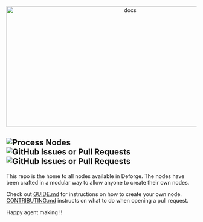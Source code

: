 <div align="center">
  <img src="https://socialify.git.ci/DeForge-Labs/library/image?description=1&font=Raleway&logo=https%3A%2F%2Ffiles.catbox.moe%2Fgfj4f9.svg&name=1&owner=1&pattern=Transparent&theme=Dark" alt="docs" width="640" height="320" />
</div>

![Process Nodes](https://img.shields.io/github/actions/workflow/status/DeForge-Labs/library/node-update.yml?branch=main&style=for-the-badge&logo=githubactions&logoColor=%23d19002&label=Process%20Nodes) ![GitHub Issues or Pull Requests](https://img.shields.io/github/issues-pr/DeForge-Labs/library?style=for-the-badge) ![GitHub Issues or Pull Requests](https://img.shields.io/github/issues/DeForge-Labs/library?style=for-the-badge)
---

This repo is the home to all nodes available in Deforge. The nodes have been crafted in a modular way to allow anyone to create their own nodes.

Check out [GUIDE.md](https://github.com/DeForge-Labs/library/blob/main/GUIDE.md) for instructions on how to create your own node. [CONTRIBUTING.md](https://github.com/DeForge-Labs/library/blob/main/CONTRIBUTING.md) instructs on what to do when opening a pull request.

Happy agent making !!
